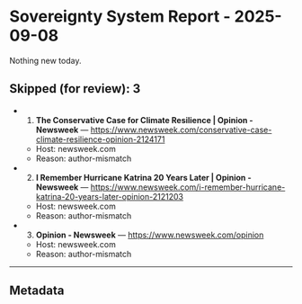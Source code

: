 # Sovereignty System Report - 2025-09-08

Nothing new today.

## Skipped (for review): 3

- 1. **The Conservative Case for Climate Resilience | Opinion - Newsweek** — https://www.newsweek.com/conservative-case-climate-resilience-opinion-2124171
  - Host: newsweek.com
  - Reason: author-mismatch
- 2. **I Remember Hurricane Katrina 20 Years Later | Opinion - Newsweek** — https://www.newsweek.com/i-remember-hurricane-katrina-20-years-later-opinion-2121203
  - Host: newsweek.com
  - Reason: author-mismatch
- 3. **Opinion - Newsweek** — https://www.newsweek.com/opinion
  - Host: newsweek.com
  - Reason: author-mismatch

---

## Metadata
